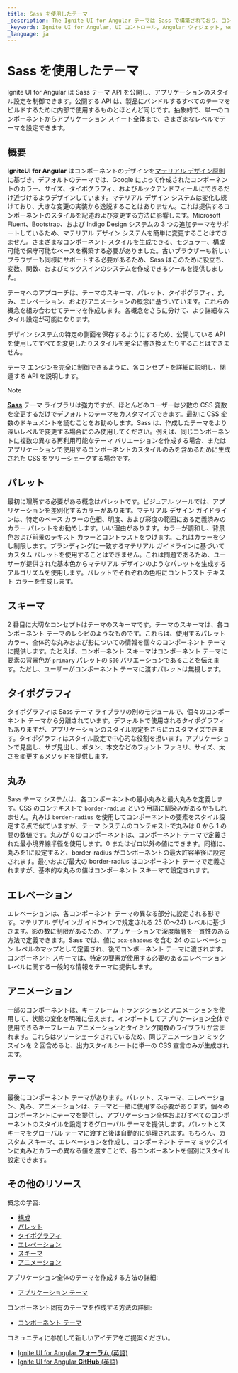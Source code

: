 ```yaml
---
title: Sass を使用したテーマ
_description: The Ignite UI for Angular テーマは Sass で構築されており、コンポーネントやアプリケーション全体のスタイル変更を簡単にする API 関数とミックスインの豊富なセットを公開しています。
_keywords: Ignite UI for Angular, UI コントロール, Angular ウィジェット, web ウィジェット, UI ウィジェット, Angular, ネイティブ Angular コンポーネント スイート, ネイティブ Angular コントロール, ネイティブ Angular コンポーネント ライブラリ, ネイティブ Angular コンポーネント, Angular テーマ コンポーネント, Angular テーマ
_language: ja
---
```


# Sass を使用したテーマ

<div class="highlight">Ignite UI for Angular は Sass テーマ API を公開し、アプリケーションのスタイル設定を制御できます。公開する API は、製品にバンドルするすべてのテーマをビルドするために内部で使用するものとほとんど同じです。抽象的で、単一のコンポーネントからアプリケーション スイート全体まで、さまざまなレベルでテーマを設定できます。</div>
<div class="divider"></div>

## 概要
**IgniteUI for Angular** はコンポーネントのデザインを[マテリアル デザイン原則](https://material.io/guidelines/material-design/introduction.html)に基づき、デフォルトのテーマでは、Google によって作成されたコンポーネントのカラー、サイズ、タイポグラフィ、およびルックアンドフィールにできるだけ近づけるようデザインしています。マテリアル デザイン システムは変化し続けており、大きな変更の実装から逸脱することはありません。これは提供するコンポーネントのスタイルを記述および変更する方法に影響します。Microsoft Fluent、Bootstrap、および Indigo Design システムの 3 つの追加テーマをサポートしているため、マテリアル デザイン システムを簡単に変更することはできません。さまざまなコンポーネント スタイルを生成できる、モジュラー、構成可能で保守可能なベースを構築する必要がありました。古いブラウザーも新しいブラウザーも同様にサポートする必要があるため、Sass はこのために役立ち、変数、関数、およびミックスインのシステムを作成できるツールを提供しました。

テーマへのアプローチは、テーマのスキーマ、パレット、タイポグラフィ、丸み、エレベーション、およびアニメーションの概念に基づいています。これらの概念を組み合わせてテーマを作成します。各概念をさらに分けて、より詳細なスタイル設定が可能になります。

デザイン システムの特定の側面を保存するようにするため、公開している API を使用してすべてを変更したりスタイルを完全に書き換えたりすることはできません。

テーマ エンジンを完全に制御できるように、各コンセプトを詳細に説明し、関連する API を説明します。

> [!NOTE]
> [**Sass**](https://sass-lang.com) テーマ ライブラリは強力ですが、ほとんどのユーザーは少数の CSS 変数を変更するだけでデフォルトのテーマをカスタマイズできます。最初に CSS 変数のドキュメントを読むことをお勧めします。Sass は、作成したテーマをより深いレベルで変更する場合にのみ使用してください。例えば、同じコンポーネントに複数の異なる再利用可能なテーマ バリエーションを作成する場合、またはアプリケーションで使用するコンポーネントのスタイルのみを含めるために生成された CSS をツリーシェークする場合です。

## パレット
最初に理解する必要がある概念はパレットです。ビジュアル ツールでは、アプリケーションを差別化するカラーがあります。マテリアル デザイン ガイドラインは、特定のベース カラーの色相、明度、および彩度の範囲にある定義済みのカラー パレットをお勧めします。いい理由があります。カラーが調和し、背景色および前景のテキスト カラーとコントラストをつけます。これはカラーを少し制限します。ブランディングに一致するマテリアル ガイドラインに基づいてカスタム パレットを使用することはできません。これは問題であるため、ユーザーが提供された基本色からマテリアル デザインのようなパレットを生成するアルゴリズムを使用します。パレットでそれぞれの色相にコントラスト テキスト カラーを生成します。

## スキーマ
2 番目に大切なコンセプトはテーマのスキーマです。テーマのスキーマは、各コンポーネント テーマのレシピのようなものです。これらは、使用するパレット カラー、全体的な丸みおよび影についての情報を個々のコンポーネント テーマに提供します。たとえば、コンポーネント スキーマはコンポーネント テーマに要素の背景色が `primary` パレットの `500` バリエーションであることを伝えます。ただし、ユーザーがコンポーネント テーマに渡すパレットは無視します。

## タイポグラフィ
タイポグラフィは Sass テーマ ライブラリの別のモジュールで、個々のコンポーネント テーマから分離されています。デフォルトで使用されるタイポグラフィもありますが、アプリケーションのスタイル設定をさらにカスタマイズできます。タイポグラフィはスタイル設定で中心的な役割を担います。アプリケーションで見出し、サブ見出し、ボタン、本文などのフォント ファミリ、サイズ、太さを変更するメソッドを提供します。

## 丸み
Sass テーマ システムは、各コンポーネントの最小丸みと最大丸みを定義します。CSS のコンテキストで `border-radius` という用語に馴染みがあるかもしれません。丸みは `border-radius` を使用してコンポーネントの要素をスタイル設定する点で似ていますが、テーマ システムのコンテキストで丸みは 0 から 1 の間の数値です。丸みが 0 のコンポーネントは、コンポーネント テーマで定義された最小境界線半径を使用します。0 またはゼロ以外の値にできます。同様に、丸みを1に設定すると、border-radius がコンポーネントの最大許容半径に設定されます。最小および最大の border-radius はコンポーネント テーマで定義されますが、基本的な丸みの値はコンポーネント スキーマで設定されます。

## エレベーション
エレベーションは、各コンポーネント テーマの異なる部分に設定される影です。マテリアル デザインガ イドラインで規定される 25 (0～24) レベルに基づきます。影の数に制限があるため、アプリケーションで深度階層を一貫性のある方法で定義できます。Sass では、値に `box-shadows` を含む 24 のエレベーション レベルのマップとして定義され、後でコンポーネント テーマに渡されます。コンポーネント スキーマは、特定の要素が使用する必要のあるエレベーション レベルに関する一般的な情報をテーマに提供します。

## アニメーション
一部のコンポーネントは、キーフレーム トランジションとアニメーションを使用して、状態の変化を明確に伝えます。インポートしてアプリケーション全体で使用できるキーフレーム アニメーションとタイミング関数のライブラリが含まれます。これらはツリーシェークされているため、同じアニメーション ミックスインを 2 回含めると、出力スタイルシートに単一の CSS 宣言のみが生成されます。

## テーマ
最後にコンポーネント テーマがあります。パレット、スキーマ、エレベーション、丸み、アニメーションは、テーマと一緒に使用する必要があります。個々のコンポーネントにテーマを提供し、アプリケーション全体およびすべてのコンポーネントのスタイルを設定するグローバル テーマを提供します。パレットとスキーマをグローバル テーマに渡すと後は自動的に処理されます。もちろん、カスタム スキーマ、エレベーションを作成し、コンポーネント テーマ ミックスインに丸みとカラーの異なる値を渡すことで、各コンポーネントを個別にスタイル設定できます。

## その他のリソース
<div class="divider--half"></div>

概念の学習:

* [構成](./configuration.md)
* [パレット](./palettes.md)
* [タイポグラフィ](./typography.md)
* [エレベーション](./elevations.md)
* [スキーマ](./schemas.md)
* [アニメーション](./animations.md)

アプリケーション全体のテーマを作成する方法の詳細:
* [アプリケーション テーマ](./global-themes.md)

コンポーネント固有のテーマを作成する方法の詳細:
* [コンポーネント テーマ](./component-themes.md)

コミュニティに参加して新しいアイデアをご提案ください。

* [Ignite UI for Angular **フォーラム** (英語)](https://www.infragistics.com/community/forums/f/ignite-ui-for-angular)
* [Ignite UI for Angular **GitHub** (英語)](https://github.com/IgniteUI/igniteui-angular)